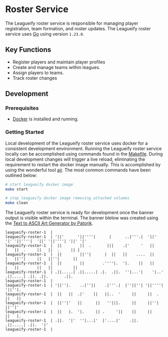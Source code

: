 # Roster Service

The Leagueify roster service is responsible for managing player registration,
team formation, and roster updates. The Leagueify roster service uses 
[Go][go-download] using version `1.23.0`.

## Key Functions

- Register players and maintain player profiles
- Create and manage teams within leagues.
- Assign players to teams.
- Track roster changes

## Development

### Prerequisites

- [Docker][docker-download] is installed and running.

### Getting Started

Local development of the Leagueify roster service uses docker for a consistent
development environment. Running the Leagueify roster service locally can be
accomplished using commands found in the [Makefile][repo-makefile]. During local
development changes will trigger a live reload, eliminating the requirement to
restart the docker image manually. This is accomplished by using the wonderful
tool [air][github-air]. The most common commands have been outlined below:

```bash
# start leagueify docker image
make start

# stop leagueify docker image removing attached volumes
make clean
```

The Leagueify roster service is ready for development once the banner output is
visible within the terminal. The banner blelow was created using the
[Text to ASCII Art Generator by Patorjk][patorjk-taag].

```
leagueify-roster-1  |
leagueify-roster-1  | '||'      '||''''|      |      ..|'''.|  '||'  '|' '||''''|  '||' '||''''| '||' '|'
leagueify-roster-1  |  ||        ||  .       |||    .|'     '   ||    |   ||  .     ||   ||  .     || |
leagueify-roster-1  |  ||        ||''|      |  ||   ||    ....  ||    |   ||''|     ||   ||''|      ||
leagueify-roster-1  |  ||        ||        .''''|.  '|.    ||   ||    |   ||        ||   ||         ||
leagueify-roster-1  | .||.....| .||.....| .|.  .||.  ''|...'|    '|..'   .||.....| .||. .||.       .||.
leagueify-roster-1  |
leagueify-roster-1  | '||''|.    ..|''||    .|'''.|  |''||''| '||''''|  '||''|.
leagueify-roster-1  |  ||   ||  .|'    ||   ||..  '     ||     ||  .     ||   ||
leagueify-roster-1  |  ||''|'   ||      ||   ''|||.     ||     ||''|     ||''|'
leagueify-roster-1  |  ||   |.  '|.     || .     '||    ||     ||        ||   |.
leagueify-roster-1  | .||.  '|'  ''|...|'  |'....|'    .||.   .||.....| .||.  '|'
leagueify-roster-1  |
```

[docker-download]: https://www.docker.com/get-started/
[github-air]: https://github.com/air-verse/air
[go-download]: https://go.dev/dl/
[patorjk-taag]: https://patorjk.com/software/taag/#p=display&f=Kban&t=LEAGUEIFY%0AROSTER
[repo-makefile]: ./Makefile
